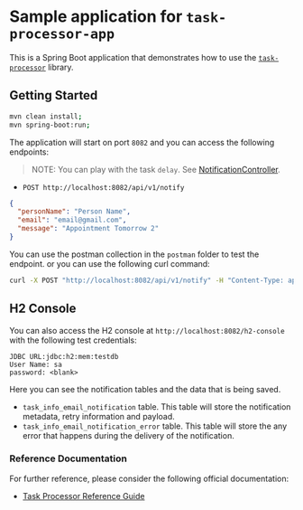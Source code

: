 #  Sample application for `task-processor-app`

This is a Spring Boot application that demonstrates how to use the [`task-processor`](https://github.com/pcistudio/task-processor.git) library.


## Getting Started

```bash
mvn clean install;
mvn spring-boot:run;
```
The application will start on port `8082` and you can access the following endpoints:

> NOTE: You can play with the task `delay`. See [NotificationController](src/main/java/com/pcistudio/example/taskprocessor/notification/NotificationController.java).

- `POST http://localhost:8082/api/v1/notify`

```json
{
  "personName": "Person Name",
  "email": "email@gmail.com",
  "message": "Appointment Tomorrow 2"
}
```
You can use the postman collection in the `postman` folder to test the endpoint.
or you can use the following curl command:

```bash
curl -X POST "http://localhost:8082/api/v1/notify" -H "Content-Type: application/json" -d "{\"personName\":\"Person Name\",\"email\":\"email@gmail.com\",\"message\":\"Appointment Tomorrow 2\"}"

```

## H2 Console

You can also access the H2 console at `http://localhost:8082/h2-console` with the following test credentials:
```properties
JDBC URL:jdbc:h2:mem:testdb
User Name: sa
password: <blank>
```
Here you can see the notification tables and the data that is being saved.
* `task_info_email_notification` table. This table will store the notification metadata, retry information and payload.
* `task_info_email_notification_error` table. This table will store the any error that happens during the delivery of the notification.


### Reference Documentation
For further reference, please consider the following official documentation:

* [Task Processor Reference Guide](https://pcistudio.github.io/task-processor/)
